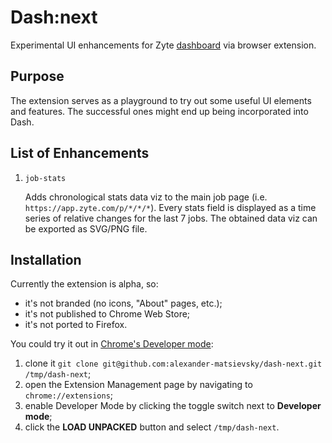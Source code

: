 # Dash:next

Experimental UI enhancements for Zyte [dashboard](https://app.zyte.com/) via browser extension.

## Purpose

The extension serves as a playground to try out some useful UI elements and features.
The successful ones might end up being incorporated into Dash.

## List of Enhancements

1. `job-stats`

    Adds chronological stats data viz to the main job page (i.e. `https://app.zyte.com/p/*/*/*`).
    Every stats field is displayed as a time series of relative changes for the last 7 jobs.
    The obtained data viz can be exported as SVG/PNG file.

## Installation

Currently the extension is alpha, so:

- it's not branded (no icons, "About" pages, etc.);
- it's not published to Chrome Web Store;
- it's not ported to Firefox.

You could try it out in [Chrome's Developer mode](https://developer.chrome.com/extensions/getstarted#manifest):

1. clone it `git clone git@github.com:alexander-matsievsky/dash-next.git /tmp/dash-next`;
1. open the Extension Management page by navigating to `chrome://extensions`;
1. enable Developer Mode by clicking the toggle switch next to **Developer mode**;
1. click the **LOAD UNPACKED** button and select `/tmp/dash-next`.
